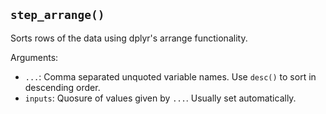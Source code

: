 ## `step_arrange()`

Sorts rows of the data using dplyr's arrange functionality.

Arguments:
* `...`: Comma separated unquoted variable names. Use `desc()` to sort in descending order.
* `inputs`: Quosure of values given by `...`. Usually set automatically.
